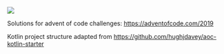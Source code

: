 ![](https://github.com/vnagel/advent-of-code-2019/workflows/Kotlin%20CI/badge.svg)


Solutions for advent of code challenges: https://adventofcode.com/2019

Kotlin project structure adapted from https://github.com/hughjdavey/aoc-kotlin-starter
